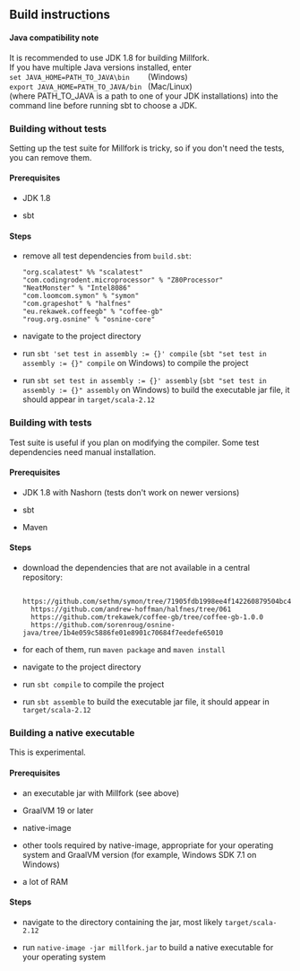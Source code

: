 ## Build instructions

#### Java compatibility note

It is recommended to use JDK 1.8 for building Millfork.  
If you have multiple Java versions installed, enter  
`set JAVA_HOME=PATH_TO_JAVA\bin    ` (Windows)  
`export JAVA_HOME=PATH_TO_JAVA/bin ` (Mac/Linux)  
(where PATH_TO_JAVA is a path to one of your JDK installations)
into the command line before running sbt to choose a JDK.

### Building without tests

Setting up the test suite for Millfork is tricky, so if you don't need the tests, you can remove them.

#### Prerequisites

* JDK 1.8

* sbt

#### Steps

* remove all test dependencies from `build.sbt`: 

      "org.scalatest" %% "scalatest"
      "com.codingrodent.microprocessor" % "Z80Processor"
      "NeatMonster" % "Intel8086"
      "com.loomcom.symon" % "symon"
      "com.grapeshot" % "halfnes"
      "eu.rekawek.coffeegb" % "coffee-gb"
      "roug.org.osnine" % "osnine-core"

* navigate to the project directory 

* run `sbt 'set test in assembly := {}' compile` (`sbt "set test in assembly := {}" compile` on Windows) to compile the project

* run `sbt set test in assembly := {}' assembly` (`sbt "set test in assembly := {}" assembly` on Windows) to build the executable jar file, it should appear in `target/scala-2.12`

### Building with tests

Test suite is useful if you plan on modifying the compiler. Some test dependencies need manual installation.

#### Prerequisites

* JDK 1.8 with Nashorn (tests don't work on newer versions)

* sbt

* Maven

#### Steps

* download the dependencies that are not available in a central repository:

        https://github.com/sethm/symon/tree/71905fdb1998ee4f142260879504bc46cf27648f
        https://github.com/andrew-hoffman/halfnes/tree/061
        https://github.com/trekawek/coffee-gb/tree/coffee-gb-1.0.0
        https://github.com/sorenroug/osnine-java/tree/1b4e059c5886fe01e8901c70684f7eedefe65010
        
* for each of them, run `maven package` and `maven install`

* navigate to the project directory 

* run `sbt compile` to compile the project

* run `sbt assemble` to build the executable jar file, it should appear in `target/scala-2.12`

### Building a native executable

This is experimental. 

#### Prerequisites

* an executable jar with Millfork (see above)

* GraalVM 19 or later

* native-image

* other tools required by native-image, appropriate for your operating system and GraalVM version (for example, Windows SDK 7.1 on Windows) 

* a lot of RAM

#### Steps

* navigate to the directory containing the jar, most likely `target/scala-2.12`

* run `native-image -jar millfork.jar` to build a native executable for your operating system